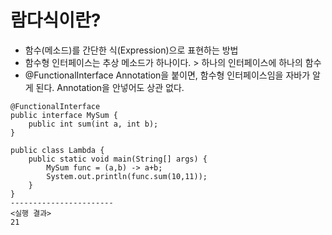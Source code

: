 # 람다식이란?
- 함수(메소드)를 간단한 식(Expression)으로 표현하는 방법
- 함수형 인터페이스는 추상 메소드가 하나이다. >  하나의 인터페이스에 하나의 함수
- @FunctionalInterface Annotation을 붙이면, 함수형 인터페이스임을 자바가 알게 된다. Annotation을 안넣어도 상관 없다.

```
@FunctionalInterface
public interface MySum { 
    public int sum(int a, int b);
}

public class Lambda {
    public static void main(String[] args) {
        MySum func = (a,b) -> a+b;
        System.out.println(func.sum(10,11));
    }
}
-----------------------
<실행 결과>
21
```
